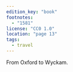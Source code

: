 ```yaml
---
edition_key: "book"
footnotes:
  - "1581"
license: "CC0 1.0"
location: "page 13"
tags:
  - travel
---
```

From Oxford
to Wyckam.
